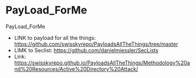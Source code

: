 # PayLoad_ForMe
PayLoad_ForMe
- LINK to payload for all the things: https://github.com/swisskyrepo/PayloadsAllTheThings/tree/master
- LIMK to Seclist: https://github.com/danielmiessler/SecLists
- Link: https://swisskyrepo.github.io/PayloadsAllTheThings/Methodology%20and%20Resources/Active%20Directory%20Attack/
